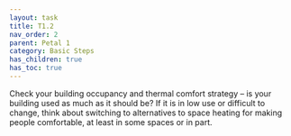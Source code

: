 ```yaml
---
layout: task
title: T1.2
nav_order: 2
parent: Petal 1
category: Basic Steps
has_children: true
has_toc: true
---
```


Check your building occupancy and thermal comfort strategy – is your building used as much as it should be?  If it is in low use or difficult to change, think about switching to alternatives to space heating for making people comfortable, at least in some spaces or in part. 

